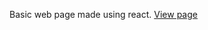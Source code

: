 Basic web page made using react.
<a href="https://edgarcunha.github.io/to-do-list/index.html](https://edgarcunha.github.io/To-Do-List/">View page <a/>

